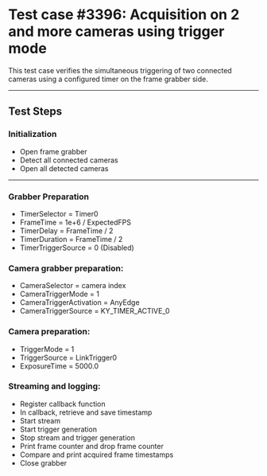 # Test case #3396: Acquisition on 2 and more cameras using trigger mode

This test case verifies the simultaneous triggering of two connected cameras using a configured timer on the frame grabber side.

---

## Test Steps

### Initialization
- Open frame grabber
- Detect all connected cameras
- Open all detected cameras

---

### Grabber Preparation
- TimerSelector = Timer0
- FrameTime = 1e+6 / ExpectedFPS
- TimerDelay = FrameTime / 2
- TimerDuration = FrameTime / 2
- TimerTriggerSource = 0 (Disabled)

### Camera grabber preparation:
- CameraSelector = camera index
- CameraTriggerMode = 1
- CameraTriggerActivation = AnyEdge
- CameraTriggerSource = KY_TIMER_ACTIVE_0

### Camera preparation:
- TriggerMode = 1
- TriggerSource = LinkTrigger0
- ExposureTime = 5000.0

### Streaming and logging:
- Register callback function
- In callback, retrieve and save timestamp
- Start stream
- Start trigger generation
- Stop stream and trigger generation
- Print frame counter and drop frame counter
- Compare and print acquired frame timestamps
- Close grabber

